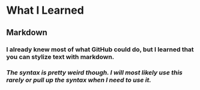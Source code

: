 # What I Learned

## Markdown
### I already knew most of what GitHub could do, but I learned that you can stylize text with markdown.
### *The syntax is pretty weird though. I will most likely use this rarely or pull up the syntax when I need to use it.*